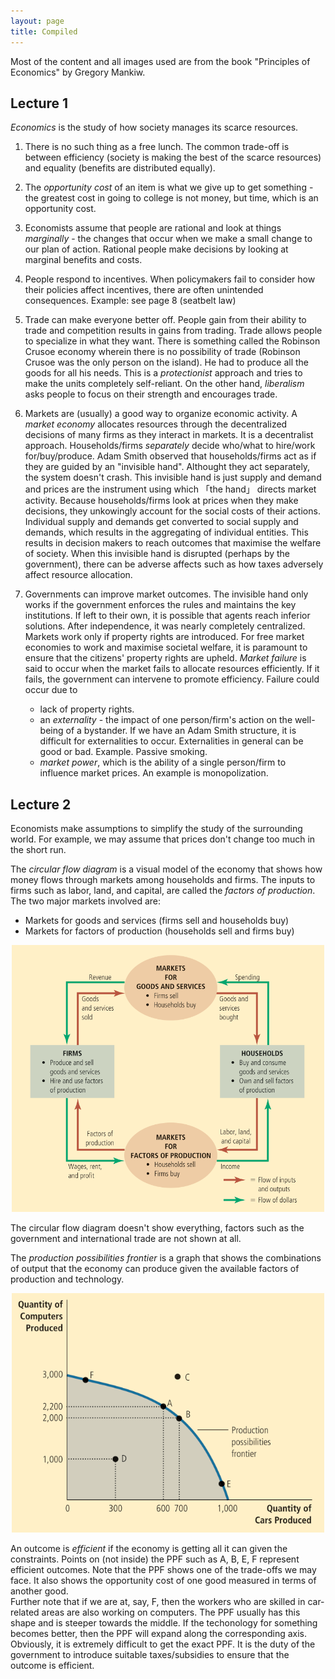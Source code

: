 ```yaml
---
layout: page
title: Compiled
---
```


<script type="text/javascript" async src="https://cdnjs.cloudflare.com/ajax/libs/mathjax/2.7.5/latest.js?config=TeX-MML-AM_CHTML" async></script>

Most of the content and all images used are from the book "Principles of Economics" by Gregory Mankiw.

## Lecture 1

_Economics_ is the study of how society manages its scarce resources.

1. There is no such thing as a free lunch. The common trade-off is between efficiency (society is making the best of the scarce resources) and equality (benefits are distributed equally).

2. The _opportunity cost_ of an item is what we give up to get something - the greatest cost in going to college is not money, but time, which is an opportunity cost.

3. Economists assume that people are rational and look at things _marginally_ - the changes that occur when we make a small change to our plan of action. Rational people make decisions by looking at marginal benefits and costs.

4. People respond to incentives. When policymakers fail to consider how their policies affect incentives, there are often unintended consequences. Example: see page 8 (seatbelt law)

5. Trade can make everyone better off. People gain from their ability to trade and competition results in gains from trading. Trade allows people to specialize in what they want.
There is something called the Robinson Crusoe economy wherein there is no possibility of trade (Robinson Crusoe was the only person on the island). He had to produce all the goods for all his needs. This is a _protectionist_ approach and tries to make the units completely self-reliant. On the other hand, _liberalism_ asks people to focus on their strength and encourages trade.

6. Markets are (usually) a good way to organize economic activity. A _market economy_ allocates resources through the decentralized decisions of many firms as they interact in markets. It is a decentralist approach. Households/firms _separately_ decide who/what to hire/work for/buy/produce.
Adam Smith observed that households/firms act as if they are guided by an "invisible hand". Althought they act separately, the system doesn't crash. This invisible hand is just supply and demand and prices are the instrument using which 「the hand」 directs market activity.
Because households/firms look at prices when they make decisions, they unkowingly account for the social costs of their actions. Individual supply and demands get converted to social supply and demands, which results in the aggregating of individual entities. This results in decision makers to reach outcomes that maximise the welfare of society.
When this invisible hand is disrupted (perhaps by the government), there can be adverse affects such as how taxes adversely affect resource allocation.

7. Governments can improve market outcomes. The invisible hand only works if the government enforces the rules and maintains the key institutions. If left to their own, it is possible that agents reach inferior solutions. After independence, it was nearly completely centralized. Markets work only if property rights are introduced. For free market economies to work and maximise societal welfare, it is paramount to ensure that the citizens' property rights are upheld.
_Market failure_ is said to occur when the market fails to allocate resources efficiently. If it fails, the government can intervene to promote efficiency. Failure could occur due to 
	* lack of property rights.
	* an _externality_ - the impact of one person/firm's action on the well-being of a bystander. If we have an Adam Smith structure, it is difficult for externalities to occur. Externalities in general can be good or bad. Example. Passive smoking.
		<!-- Passive smoking of bystanders can be thought of as a bad externality. This isn't reflected in the private market as the price of cigarettes (in a free market economy), but is occurring nevertheless with bystanders being adversely affected. -->
    * _market power_, which is the ability of a single person/firm to influence market prices. An example is monopolization.


## Lecture 2

Economists make assumptions to simplify the study of the surrounding world. For example, we may assume that prices don't change too much in the short run.

The _circular flow diagram_ is a visual model of the economy that shows how money flows through markets among households and firms. The inputs to firms such as labor, land, and capital, are called the _factors of production_. The two major markets involved are:
* Markets for goods and services (firms sell and households buy)
* Markets for factors of production (households sell and firms buy)

<p align="center">
<img src="./circular-flow.png" alt="circular flow diagram" width="500"/>
</p>
<!-- ![circular flow diagram](./circular-flow.png "Circular Flow Diagram") -->

The circular flow diagram doesn't show everything, factors such as the government and international trade are not shown at all.

The _production possibilities frontier_ is a graph that shows the combinations of output that the economy can produce given the available factors of production and technology.

<p align="center">
<img src="./ppf.png" alt="production possibilities frontier" width="500"/>
</p>

An outcome is _efficient_ if the economy is getting all it can given the constraints. Points on (not inside) the PPF such as A, B, E, F represent efficient outcomes. Note that the PPF shows one of the trade-offs we may face. It also shows the opportunity cost of one good measured in terms of another good.    
Further note that if we are at, say, F, then the workers who are skilled in car-related areas are also working on computers. The PPF usually has this shape and is steeper towards the middle. If the techonology for something becomes better, then the PPF will expand along the corresponding axis.    
Obviously, it is extremely difficult to get the exact PPF. It is the duty of the government to introduce suitable taxes/subsidies to ensure that the outcome is efficient.